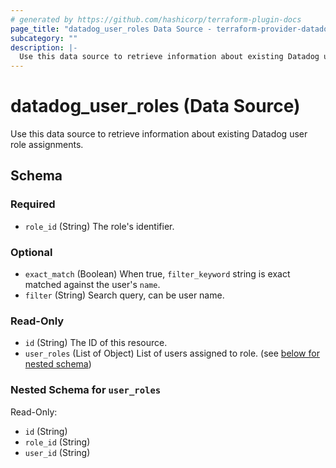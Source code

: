 ```yaml
---
# generated by https://github.com/hashicorp/terraform-plugin-docs
page_title: "datadog_user_roles Data Source - terraform-provider-datadog"
subcategory: ""
description: |-
  Use this data source to retrieve information about existing Datadog user role assignments.
---
```


# datadog_user_roles (Data Source)

Use this data source to retrieve information about existing Datadog user role assignments.



<!-- schema generated by tfplugindocs -->
## Schema

### Required

- `role_id` (String) The role's identifier.

### Optional

- `exact_match` (Boolean) When true, `filter_keyword` string is exact matched against the user's `name`.
- `filter` (String) Search query, can be user name.

### Read-Only

- `id` (String) The ID of this resource.
- `user_roles` (List of Object) List of users assigned to role. (see [below for nested schema](#nestedatt--user_roles))

<a id="nestedatt--user_roles"></a>
### Nested Schema for `user_roles`

Read-Only:

- `id` (String)
- `role_id` (String)
- `user_id` (String)
